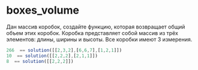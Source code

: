 # boxes_volume

Дан массив коробок, создайте функцию, которая возвращает общий объем этих коробок. Коробка представляет собой массив из трёх элементов: длины, ширины и высоты. Все коробки имеют 3 измерения.

```js
266  == solution([[2,3,2],[6,6,7],[1,2,1]])
10  == solution([[2,2,2],[2,1,1]])
8  == solution([[2,2,2]])
```